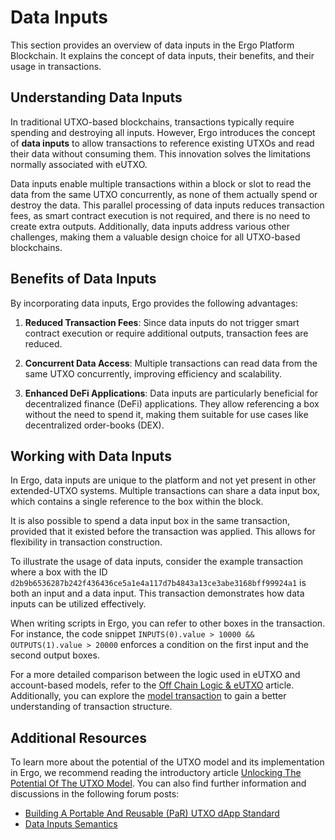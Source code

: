 # Data Inputs

This section provides an overview of data inputs in the Ergo Platform Blockchain. It explains the concept of data inputs, their benefits, and their usage in transactions. 

## Understanding Data Inputs

In traditional UTXO-based blockchains, transactions typically require spending and destroying all inputs. However, Ergo introduces the concept of **data inputs** to allow transactions to reference existing UTXOs and read their data without consuming them. This innovation solves the limitations normally associated with eUTXO.

Data inputs enable multiple transactions within a block or slot to read the data from the same UTXO concurrently, as none of them actually spend or destroy the data. This parallel processing of data inputs reduces transaction fees, as smart contract execution is not required, and there is no need to create extra outputs. Additionally, data inputs address various other challenges, making them a valuable design choice for all UTXO-based blockchains.

## Benefits of Data Inputs

By incorporating data inputs, Ergo provides the following advantages:

1. **Reduced Transaction Fees**: Since data inputs do not trigger smart contract execution or require additional outputs, transaction fees are reduced.

2. **Concurrent Data Access**: Multiple transactions can read data from the same UTXO concurrently, improving efficiency and scalability.

3. **Enhanced DeFi Applications**: Data inputs are particularly beneficial for decentralized finance (DeFi) applications. They allow referencing a box without the need to spend it, making them suitable for use cases like decentralized order-books (DEX).

## Working with Data Inputs

In Ergo, data inputs are unique to the platform and not yet present in other extended-UTXO systems. Multiple transactions can share a data input box, which contains a single reference to the box within the block.

It is also possible to spend a data input box in the same transaction, provided that it existed before the transaction was applied. This allows for flexibility in transaction construction.

To illustrate the usage of data inputs, consider the example transaction where a box with the ID `d2b9b6536287b242f436436ce5a1e4a117d7b4843a13ce3abe3168bff99924a1` is both an input and a data input. This transaction demonstrates how data inputs can be utilized effectively.

When writing scripts in Ergo, you can refer to other boxes in the transaction. For instance, the code snippet `INPUTS(0).value > 10000 && OUTPUTS(1).value > 20000` enforces a condition on the first input and the second output boxes.

For a more detailed comparison between the logic used in eUTXO and account-based models, refer to the [Off Chain Logic & eUTXO](https://ergoplatform.org/en/blog/2021-10-04-off-chain-logic-and-eutxo/) article. Additionally, you can explore the [model transaction](model-tx.md) to gain a better understanding of transaction structure.

## Additional Resources

To learn more about the potential of the UTXO model and its implementation in Ergo, we recommend reading the introductory article [Unlocking The Potential Of The UTXO Model](https://github.com/Emurgo/Emurgo-Research/blob/master/smart-contracts/Unlocking%20The%20Potential%20Of%20The%20UTXO%20Model.md). You can also find further information and discussions in the following forum posts:

- [Building A Portable And Reusable (PaR) UTXO dApp Standard](https://www.ergoforum.org/t/building-a-portable-and-reusable-par-utxo-dapp-standard/441)
- [Data Inputs Semantics](https://www.ergoforum.org/t/data-inputs-semantics/654)

